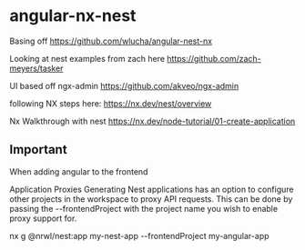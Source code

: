 # angular-nx-nest

Basing off
https://github.com/wlucha/angular-nest-nx

Looking at nest examples from zach here
https://github.com/zach-meyers/tasker


UI based off ngx-admin
https://github.com/akveo/ngx-admin


following NX steps here:
https://nx.dev/nest/overview


Nx Walkthrough with nest
https://nx.dev/node-tutorial/01-create-application


## Important
When adding angular to the frontend

Application Proxies
Generating Nest applications has an option to configure other projects in the workspace to proxy API requests. This can be done by passing the --frontendProject with the project name you wish to enable proxy support for.

nx g @nrwl/nest:app my-nest-app --frontendProject my-angular-app